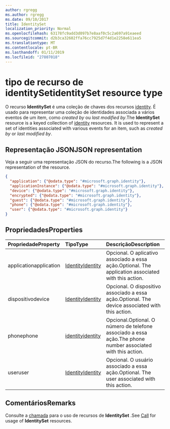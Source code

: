 ```yaml
---
author: rgregg
ms.author: rgregg
ms.date: 09/10/2017
title: IdentitySet
localization_priority: Normal
ms.openlocfilehash: 63178fc9add3d097b7e8aaf0c5c2a697a91eaeed
ms.sourcegitcommit: d2b3ca32602ffa76cc7925d7f4d1e2258e611ea5
ms.translationtype: MT
ms.contentlocale: pt-BR
ms.lasthandoff: 01/11/2019
ms.locfileid: "27807018"
---
```

# <a name="identityset-resource-type"></a><span data-ttu-id="ec8a0-102">tipo de recurso de identitySet</span><span class="sxs-lookup"><span data-stu-id="ec8a0-102">identitySet resource type</span></span>

<span data-ttu-id="ec8a0-p101">O recurso **IdentitySet** é uma coleção de chaves dos recursos [identity](identity.md). É usado para representar uma coleção de identidades associada a vários eventos de um item, como _created by_ ou _last modified by_.</span><span class="sxs-lookup"><span data-stu-id="ec8a0-p101">The **IdentitySet** resource is a keyed collection of [identity](identity.md) resources. It is used to represent a set of identities associated with various events for an item, such as _created by_ or _last modified by_.</span></span>

## <a name="json-representation"></a><span data-ttu-id="ec8a0-105">Representação JSON</span><span class="sxs-lookup"><span data-stu-id="ec8a0-105">JSON representation</span></span>

<span data-ttu-id="ec8a0-106">Veja a seguir uma representação JSON do recurso.</span><span class="sxs-lookup"><span data-stu-id="ec8a0-106">The following is a JSON representation of the resource.</span></span>

<!-- {
  "blockType": "resource",
  "@odata.type": "microsoft.graph.identitySet",
  "optionalProperties": [
    "application",
    "applicationInstance",
    "device",
    "encrypted",
    "guest",
    "phone",
    "user"
  ],
  "openType": true
} -->
```json
{
  "application": {"@odata.type": "#microsoft.graph.identity"},
  "applicationInstance": {"@odata.type": "#microsoft.graph.identity"},
  "device": {"@odata.type": "#microsoft.graph.identity"},
  "encrypted": {"@odata.type": "#microsoft.graph.identity"},
  "guest": {"@odata.type": "#microsoft.graph.identity"},
  "phone": {"@odata.type": "#microsoft.graph.identity"},
  "user": {"@odata.type": "#microsoft.graph.identity"}
}
```

## <a name="properties"></a><span data-ttu-id="ec8a0-107">Propriedades</span><span class="sxs-lookup"><span data-stu-id="ec8a0-107">Properties</span></span>

| <span data-ttu-id="ec8a0-108">Propriedade</span><span class="sxs-lookup"><span data-stu-id="ec8a0-108">Property</span></span>    | <span data-ttu-id="ec8a0-109">Tipo</span><span class="sxs-lookup"><span data-stu-id="ec8a0-109">Type</span></span>                    | <span data-ttu-id="ec8a0-110">Descrição</span><span class="sxs-lookup"><span data-stu-id="ec8a0-110">Description</span></span>                                             |
|:------------|:------------------------|:--------------------------------------------------------|
| <span data-ttu-id="ec8a0-111">application</span><span class="sxs-lookup"><span data-stu-id="ec8a0-111">application</span></span> | [<span data-ttu-id="ec8a0-112">Identity</span><span class="sxs-lookup"><span data-stu-id="ec8a0-112">Identity</span></span>](identity.md) | <span data-ttu-id="ec8a0-p102">Opcional. O aplicativo associado a essa ação.</span><span class="sxs-lookup"><span data-stu-id="ec8a0-p102">Optional. The application associated with this action.</span></span>  |
| <span data-ttu-id="ec8a0-115">dispositivo</span><span class="sxs-lookup"><span data-stu-id="ec8a0-115">device</span></span>      | [<span data-ttu-id="ec8a0-116">Identity</span><span class="sxs-lookup"><span data-stu-id="ec8a0-116">Identity</span></span>](identity.md) | <span data-ttu-id="ec8a0-p103">Opcional. O dispositivo associado a essa ação.</span><span class="sxs-lookup"><span data-stu-id="ec8a0-p103">Optional. The device associated with this action.</span></span>       |
| <span data-ttu-id="ec8a0-119">phone</span><span class="sxs-lookup"><span data-stu-id="ec8a0-119">phone</span></span>       | [<span data-ttu-id="ec8a0-120">identity</span><span class="sxs-lookup"><span data-stu-id="ec8a0-120">identity</span></span>](identity.md) | <span data-ttu-id="ec8a0-121">Opcional.</span><span class="sxs-lookup"><span data-stu-id="ec8a0-121">Optional.</span></span> <span data-ttu-id="ec8a0-122">O número de telefone associado a essa ação.</span><span class="sxs-lookup"><span data-stu-id="ec8a0-122">The phone number associated with this action.</span></span> |
| <span data-ttu-id="ec8a0-123">user</span><span class="sxs-lookup"><span data-stu-id="ec8a0-123">user</span></span>        | [<span data-ttu-id="ec8a0-124">Identity</span><span class="sxs-lookup"><span data-stu-id="ec8a0-124">Identity</span></span>](identity.md) | <span data-ttu-id="ec8a0-p105">Opcional. O usuário associado a essa ação.</span><span class="sxs-lookup"><span data-stu-id="ec8a0-p105">Optional. The user associated with this action.</span></span>         |

## <a name="remarks"></a><span data-ttu-id="ec8a0-127">Comentários</span><span class="sxs-lookup"><span data-stu-id="ec8a0-127">Remarks</span></span> 

<span data-ttu-id="ec8a0-128">Consulte a [chamada](call.md) para o uso de recursos de **IdentitySet** .</span><span class="sxs-lookup"><span data-stu-id="ec8a0-128">See [Call](call.md) for usage of **IdentitySet** resources.</span></span>


<!-- uuid: 8fcb5dbc-d5aa-4681-8e31-b001d5168d79
2015-10-25 14:57:30 UTC -->
<!-- {
  "type": "#page.annotation",
  "description": "Identity set is a collection of identities",
  "section": "documentation",
  "tocPath": "Resources/IdentitySet"
} -->
